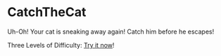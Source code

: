 CatchTheCat
===========

Uh-Oh! Your cat is sneaking away again! Catch him before he escapes! 

Three Levels of Difficulty: [Try it now](http://htmlpreview.github.io/?https://github.com/Mrez95/CatchTheCat/blob/master/public_html/index.html)!
